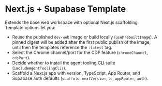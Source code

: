 # Next.js + Supabase Template

Extends the base web workspace with optional Next.js scaffolding. Template options let you:

- Reuse the published `dev-web` image or build locally (`usePrebuiltImage`). A pinned digest will be added after the first
  public publish of the image; until then the templates reference the `:latest` tag.
- Select the Chrome channel/port for the CDP feature (`chromeChannel`, `cdpPort`).
- Decide whether to install the agent tooling CLI suite (`includeAgentToolingClis`).
- Scaffold a Next.js app with version, TypeScript, App Router, and Supabase auth defaults (`scaffold`, `nextVersion`, `ts`, `appRouter`, `auth`).
